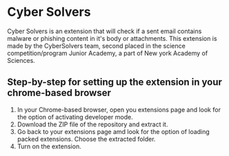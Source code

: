 # Cyber Solvers

Cyber Solvers is an extension that will check if a sent email contains malware or phishing content in it's body or attachments. This extension is made by the CyberSolvers team, second placed in the science competition/program Junior Academy, a part of New york Academy of Sciences.

## Step-by-step for setting up the extension in your chrome-based browser

1. In your Chrome-based browser, open you extensions page and look for the option of activating developer mode.
2. Download the ZIP file of the repository and extract it.
3. Go back to your extensions page amd look for the option of loading packed extensions. Choose the extracted folder.
4. Turn on the extension.

